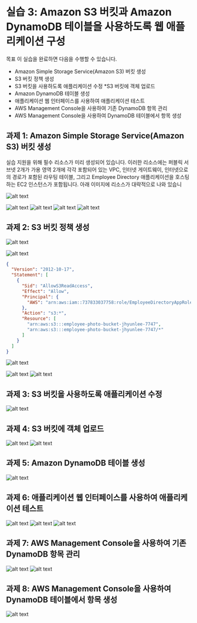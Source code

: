 # 실습 3: Amazon S3 버킷과 Amazon DynamoDB 테이블을 사용하도록 웹 애플리케이션 구성

목표
이 실습을 완료하면 다음을 수행할 수 있습니다.

* Amazon Simple Storage Service(Amazon S3) 버킷 생성
* S3 버킷 정책 생성
* S3 버킷을 사용하도록 애플리케이션 수정
*S3 버킷에 객체 업로드
* Amazon DynamoDB 테이블 생성
* 애플리케이션 웹 인터페이스를 사용하여 애플리케이션 테스트
* AWS Management Console을 사용하여 기존 DynamoDB 항목 관리
* AWS Management Console을 사용하여 DynamoDB 테이블에서 항목 생성

## 과제 1: Amazon Simple Storage Service(Amazon S3) 버킷 생성

실습 지원을 위해 필수 리소스가 미리 생성되어 있습니다. 이러한 리소스에는 퍼블릭 서브넷 2개가 가용 영역 2개에 각각 포함되어 있는 VPC, 인터넷 게이트웨이, 인터넷으로의 경로가 포함된 라우팅 테이블, 그리고 Employee Directory 애플리케이션을 호스팅하는 EC2 인스턴스가 포함됩니다. 아래 이미지에 리소스가 대략적으로 나와 있습니

![alt text](image.png)


![alt text](image-1.png)
![alt text](image-2.png)
![alt text](image-3.png)
![alt text](image-4.png)

## 과제 2: S3 버킷 정책 생성

![alt text](image-5.png)

![alt text](image-6.png)

```json
{
  "Version": "2012-10-17",
  "Statement": [
    {
      "Sid": "AllowS3ReadAccess",
      "Effect": "Allow",
      "Principal": {
        "AWS": "arn:aws:iam::737833037758:role/EmployeeDirectoryAppRole"
      },
      "Action": "s3:*",
      "Resource": [
        "arn:aws:s3:::employee-photo-bucket-jhyunlee-7747",
        "arn:aws:s3:::employee-photo-bucket-jhyunlee-7747/*"
      ]
    }
  ]
}
```
![alt text](image-8.png)

![alt text](image-9.png)
![alt text](image-10.png)

## 과제 3: S3 버킷을 사용하도록 애플리케이션 수정

![alt text](image-11.png)


## 과제 4: S3 버킷에 객체 업로드

![alt text](image-12.png)
![alt text](image-13.png)

## 과제 5: Amazon DynamoDB 테이블 생성

![alt text](image-14.png)


## 과제 6: 애플리케이션 웹 인터페이스를 사용하여 애플리케이션 테스트
![alt text](image-15.png)
![alt text](image-16.png)
![alt text](image-17.png)

## 과제 7: AWS Management Console을 사용하여 기존 DynamoDB 항목 관리
![alt text](image-18.png)
![alt text](image-19.png)

## 과제 8: AWS Management Console을 사용하여 DynamoDB 테이블에서 항목 생성

![alt text](image-20.png)

